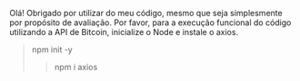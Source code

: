 Olá! Obrigado por utilizar do meu código, mesmo que seja simplesmente por propósito de avaliação. Por favor, para a execução funcional do código utilizando a API de Bitcoin, inicialize o Node e instale o axios.

> npm init -y
> > npm i axios
